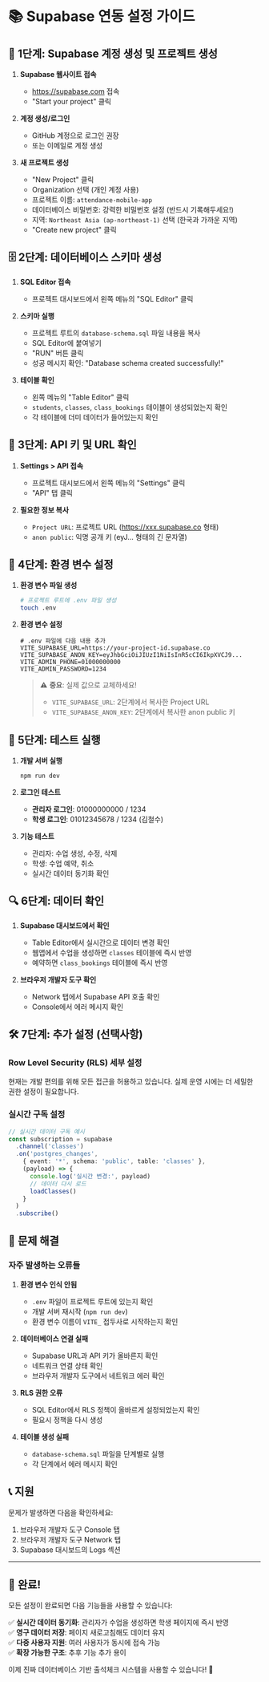 # 📚 Supabase 연동 설정 가이드

## 🚀 1단계: Supabase 계정 생성 및 프로젝트 생성

1. **Supabase 웹사이트 접속**
   - https://supabase.com 접속
   - "Start your project" 클릭

2. **계정 생성/로그인**
   - GitHub 계정으로 로그인 권장
   - 또는 이메일로 계정 생성

3. **새 프로젝트 생성**
   - "New Project" 클릭
   - Organization 선택 (개인 계정 사용)
   - 프로젝트 이름: `attendance-mobile-app`
   - 데이터베이스 비밀번호: 강력한 비밀번호 설정 (반드시 기록해두세요!)
   - 지역: `Northeast Asia (ap-northeast-1)` 선택 (한국과 가까운 지역)
   - "Create new project" 클릭

## 🗄️ 2단계: 데이터베이스 스키마 생성

1. **SQL Editor 접속**
   - 프로젝트 대시보드에서 왼쪽 메뉴의 "SQL Editor" 클릭

2. **스키마 실행**
   - 프로젝트 루트의 `database-schema.sql` 파일 내용을 복사
   - SQL Editor에 붙여넣기
   - "RUN" 버튼 클릭
   - 성공 메시지 확인: "Database schema created successfully!"

3. **테이블 확인**
   - 왼쪽 메뉴의 "Table Editor" 클릭
   - `students`, `classes`, `class_bookings` 테이블이 생성되었는지 확인
   - 각 테이블에 더미 데이터가 들어있는지 확인

## 🔑 3단계: API 키 및 URL 확인

1. **Settings > API 접속**
   - 프로젝트 대시보드에서 왼쪽 메뉴의 "Settings" 클릭
   - "API" 탭 클릭

2. **필요한 정보 복사**
   - `Project URL`: 프로젝트 URL (https://xxx.supabase.co 형태)
   - `anon public`: 익명 공개 키 (eyJ... 형태의 긴 문자열)

## 🔧 4단계: 환경 변수 설정

1. **환경 변수 파일 생성**
   ```bash
   # 프로젝트 루트에 .env 파일 생성
   touch .env
   ```

2. **환경 변수 설정**
   ```env
   # .env 파일에 다음 내용 추가
   VITE_SUPABASE_URL=https://your-project-id.supabase.co
   VITE_SUPABASE_ANON_KEY=eyJhbGciOiJIUzI1NiIsInR5cCI6IkpXVCJ9...
   VITE_ADMIN_PHONE=01000000000
   VITE_ADMIN_PASSWORD=1234
   ```

   > ⚠️ **중요**: 실제 값으로 교체하세요!
   > - `VITE_SUPABASE_URL`: 2단계에서 복사한 Project URL
   > - `VITE_SUPABASE_ANON_KEY`: 2단계에서 복사한 anon public 키

## 🧪 5단계: 테스트 실행

1. **개발 서버 실행**
   ```bash
   npm run dev
   ```

2. **로그인 테스트**
   - **관리자 로그인**: 01000000000 / 1234
   - **학생 로그인**: 01012345678 / 1234 (김철수)

3. **기능 테스트**
   - 관리자: 수업 생성, 수정, 삭제
   - 학생: 수업 예약, 취소
   - 실시간 데이터 동기화 확인

## 🔍 6단계: 데이터 확인

1. **Supabase 대시보드에서 확인**
   - Table Editor에서 실시간으로 데이터 변경 확인
   - 웹앱에서 수업을 생성하면 `classes` 테이블에 즉시 반영
   - 예약하면 `class_bookings` 테이블에 즉시 반영

2. **브라우저 개발자 도구 확인**
   - Network 탭에서 Supabase API 호출 확인
   - Console에서 에러 메시지 확인

## 🛠️ 7단계: 추가 설정 (선택사항)

### Row Level Security (RLS) 세부 설정
현재는 개발 편의를 위해 모든 접근을 허용하고 있습니다. 실제 운영 시에는 더 세밀한 권한 설정이 필요합니다.

### 실시간 구독 설정
```typescript
// 실시간 데이터 구독 예시
const subscription = supabase
  .channel('classes')
  .on('postgres_changes', 
    { event: '*', schema: 'public', table: 'classes' },
    (payload) => {
      console.log('실시간 변경:', payload)
      // 데이터 다시 로드
      loadClasses()
    }
  )
  .subscribe()
```

## 🚨 문제 해결

### 자주 발생하는 오류들

1. **환경 변수 인식 안됨**
   - `.env` 파일이 프로젝트 루트에 있는지 확인
   - 개발 서버 재시작 (`npm run dev`)
   - 환경 변수 이름이 `VITE_` 접두사로 시작하는지 확인

2. **데이터베이스 연결 실패**
   - Supabase URL과 API 키가 올바른지 확인
   - 네트워크 연결 상태 확인
   - 브라우저 개발자 도구에서 네트워크 에러 확인

3. **RLS 권한 오류**
   - SQL Editor에서 RLS 정책이 올바르게 설정되었는지 확인
   - 필요시 정책을 다시 생성

4. **테이블 생성 실패**
   - `database-schema.sql` 파일을 단계별로 실행
   - 각 단계에서 에러 메시지 확인

## 📞 지원

문제가 발생하면 다음을 확인하세요:
1. 브라우저 개발자 도구 Console 탭
2. 브라우저 개발자 도구 Network 탭
3. Supabase 대시보드의 Logs 섹션

---

## 🎉 완료!

모든 설정이 완료되면 다음 기능들을 사용할 수 있습니다:

✅ **실시간 데이터 동기화**: 관리자가 수업을 생성하면 학생 페이지에 즉시 반영  
✅ **영구 데이터 저장**: 페이지 새로고침해도 데이터 유지  
✅ **다중 사용자 지원**: 여러 사용자가 동시에 접속 가능  
✅ **확장 가능한 구조**: 추후 기능 추가 용이  

이제 진짜 데이터베이스 기반 출석체크 시스템을 사용할 수 있습니다! 🚀 